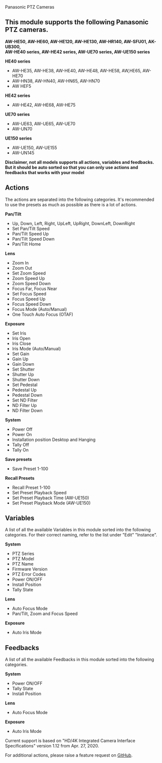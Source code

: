 Panasonic PTZ Cameras

## This module supports the following Panasonic PTZ cameras.

**AW-HE50, AW-HE60, AW-HE120, AW-HE130, AW-HR140, AW-SFU01, AK-UB300, <br/>AW-HE40 series, AW-HE42 series, AW-UE70 series, AW-UE150 series**

**HE40 series**
* AW-HE35, AW-HE38, AW-HE40, AW-HE48, AW-HE58, AW,HE65, AW-HE70
* AW-HN38, AW-HN40, AW-HN65, AW-HN70
* AW HEF5

**HE42 series**
* AW-HE42, AW-HE68, AW-HE75

**UE70 series**
* AW-UE63, AW-UE65, AW-UE70
* AW-UN70

**UE150 series**
* AW-UE150, AW-UE155
* AW-UN145

**Disclaimer, not all models supports all actions, variables and feedbacks. But it should be auto sorted so that you can only use actions and feedbacks that works with your model**

## Actions
The actions are separated into the following categories.
It's recommended to use the presets as much as possible as there is a lot of actions.

**Pan/Tilt**
* Up, Down, Left, Right, UpLeft, UpRight, DownLeft, DownRight
* Set Pan/Tilt Speed
* Pan/Tilt Speed Up
* Pan/Tilt Speed Down
* Pan/Tilt Home

**Lens**
* Zoom In
* Zoom Out
* Set Zoom Speed
* Zoom Speed Up
* Zoom Speed Down
* Focus Far, Focus Near
* Set Focus Speed
* Focus Speed Up
* Focus Speed Down
* Focus Mode (Auto/Manual)
* One Touch Auto Focus (OTAF)

**Exposure**
* Set Iris
* Iris Open
* Iris Close
* Iris Mode (Auto/Manual)
* Set Gain
* Gain Up
* Gain Down
* Set Shutter
* Shutter Up
* Shutter Down
* Set Pedestal
* Pedestal Up
* Pedestal Down
* Set ND Filter
* ND Filter Up
* ND Filter Down

**System**
* Power Off
* Power On
* Installation position Desktop and Hanging
* Tally Off
* Tally On

**Save presets**
* Save Preset 1-100

**Recall Presets**
* Recall Preset 1-100
* Set Preset Playback Speed
* Set Preset Playback Time (AW-UE150)
* Set Preset Playback Mode (AW-UE150)


## Variables
A list of all the available Variables in this module sorted into the following categories. For their correct naming, refer to the list under "Edit" "Instance".

**System**
* PTZ Series
* PTZ Model
* PTZ Name
* Firmware Version
* PTZ Error Codes
* Power ON/OFF
* Install Position
* Tally State

**Lens**
* Auto Focus Mode
* Pan/Tilt, Zoom and Focus Speed

**Exposure**
* Auto Iris Mode

## Feedbacks
A list of all the available Feedbacks in this module sorted into the following categories.

**System**
* Power ON/OFF
* Tally State
* Install Position

**Lens**
* Auto Focus Mode

**Exposure**
* Auto Iris Mode

Current support is based on "HD/4K Integrated Camera Interface Specifications" version 1.12 from Apr. 27, 2020.

For additional actions, please raise a feature request on [GitHub](https://github.com/bitfocus/companion-module-panasonic-ptz/).
